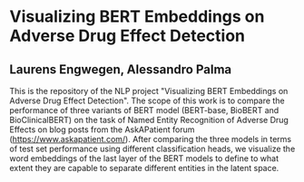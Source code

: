 # Visualizing BERT Embeddings on Adverse Drug Effect Detection
## Laurens Engwegen, Alessandro Palma
This is the repository of the NLP project "Visualizing BERT Embeddings on Adverse Drug Effect Detection". The scope of this work is to compare the performance of three variants of BERT model (BERT-base, BioBERT and BioClinicalBERT) on the task of Named Entity Recognition of Adverse Drug Effects on blog posts from the AskAPatient forum (https://www.askapatient.com/). After comparing the three models in terms of test set performance using different classification heads, we visualize the word embeddings of the last layer of the BERT models to define to what extent they are capable to separate different entities in the latent space. 
